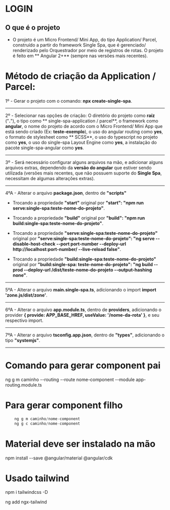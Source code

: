 # LOGIN

## O que é o projeto

- O projeto é um Micro Frontend/ Mini App, do tipo Application/ Parcel, construído a partir do framework Single Spa, que é gerenciado/ renderizado pelo Orquestrador por meio de registros de rotas. O projeto é feito em ** Angular 2+** (sempre nas versões mais recentes).

# Método de criação da Application / Parcel:

1º - Gerar o projeto com o comando: **npx create-single-spa**.

---

2º - Selecionar nas opções de criação: O diretório do projeto como **raíz** ("**.**"), o tipo como **
single-spa-application / parcel**, o framework como **angular**, o nome do projeto de acordo com o Micro Frontend/ Mini
App que está sendo criado (Ex: **teste-exemplo**), o uso do angular routing como **yes**, o formato de stylesheet como **
SCSS**, o uso do typescript no projeto como **yes**, o uso do single-spa Layout Engine como **yes**, a instalação do
pacote single-spa-angular como **yes**.

---

3º - Será necessário configurar alguns arquivos na mão, e adicionar alguns arquivos extras, dependendo da **versão do
angular** que estiver sendo utilizada (versões mais recentes, que não possuem suporte do **Single Spa**, necessitam de
algumas alterações extras).

---

4ºA - Alterar o arquivo **package.json**, dentro de **"scripts"**

- Trocando a propriedade **"start"** original por **"start": "npm run serve:single-spa:teste-nome-do-projeto"**.

- Trocando a propriedade **"build"** original por **"build": "npm run build:single-spa:teste-nome-do-projeto"**.

- Trocando a propriedade **"serve:single-spa:teste-nome-do-projeto"** original por
  **"serve:single-spa:teste-nome-do-projeto": "ng serve --disable-host-check --port port-number
  --deploy-url http://localhost:port-number/ --live-reload false"**.

- Trocando a propriedade **"build:single-spa:teste-nome-do-projeto"** original por **"build:single-spa:
  teste-nome-do-projeto": "ng build --prod --deploy-url /dist/teste-nome-do-projeto --output-hashing none"**.

---

5ºA - Alterar o arquivo **main.single-spa.ts**, adicionando o import **import 'zone.js/dist/zone'**.

---

6ºA - Alterar o arquivo **app.module.ts**, dentro de **providers**, adicionando o provider **{ provide: APP_BASE_HREF,
useValue: '/nome-da-rota' }**, e seu respectivo import.

---

7ºA - Alterar o arquivo **tsconfig.app.json**, dentro de **"types"**, adicionando o tipo **"systemjs"**.

---

# Comando para gerar component pai

ng g m caminho --routing --route nome-component --module app-routing.module.ts

# Para gerar component filho

```ts
    ng g m caminho/nome-component
    ng g c caminho/nome-component
```

# Material deve ser instalado na mão

npm install --save @angular/material @angular/cdk

# Usado tailwind

npm i tailwindcss -D

ng add ngx-tailwind
